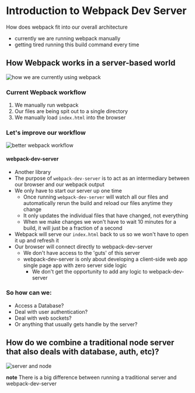 # Introduction to Webpack Dev Server
How does webpack fit into our overall architecture

* currently we are running webpack manually
* getting tired running this build command every time

## How Webpack works in a server-based world
![how we are currently using webpack](https://i.imgur.com/kpIGdL3.png)

### Current Wepback workflow
1. We manually run webpack
2. Our files are being spit out to a single directory
3. We manually load `index.html` into the browser

### Let's improve our workflow
![better webpack workflow](https://i.imgur.com/AjCDFjD.png)

#### webpack-dev-server
* Another library
* The purpose of `webpack-dev-server` is to act as an intermediary between our browser and our webpack output
* We only have to start our server up one time
    - Once running `webpack-dev-server` will watch all our files and automatically rerun the build and reload our files anytime they change
    - It only updates the individual files that have changed, not everything
    - When we make changes we won't have to wait 10 minutes for a build, it will just be a fraction of a second
* Webpack will serve our `index.html` back to us so we won't have to open it up and refresh it
* Our browser will connect directly to webpack-dev-server
    - We don't have access to the 'guts' of this server
    - webpack-dev-server is only about developing a client-side web app single page app with zero server side logic
        + We don't get the opportunity to add any logic to webpack-dev-server

### So how can we:
* Access a Database?
* Deal with user authentication?
* Deal with web sockets?
* Or anything that usually gets handle by the server?

## How do we combine a traditional node server that also deals with database, auth, etc)?

![server and node](https://i.imgur.com/BXBJBek.png)

**note** There is a big difference between running a traditional server and webpack-dev-server


